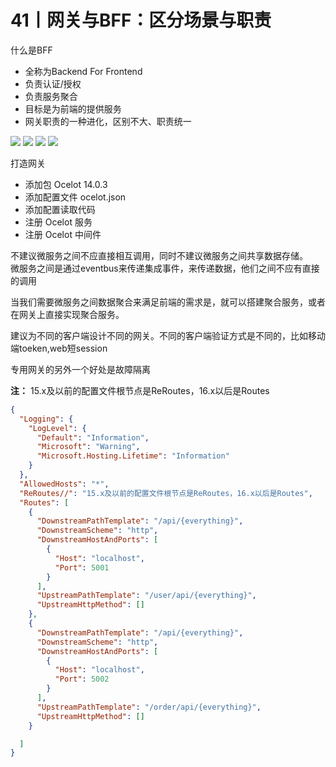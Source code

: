 # 41丨网关与BFF：区分场景与职责
什么是BFF
- 全称为Backend For Frontend
- 负责认证/授权
- 负责服务聚合
- 目标是为前端的提供服务
- 网关职责的一种进化，区别不大、职责统一

![](https://ftp.bmp.ovh/imgs/2020/07/a803746de07beca1.png)
![](https://ftp.bmp.ovh/imgs/2020/07/dafba05d8000510d.png)
![](https://ftp.bmp.ovh/imgs/2020/07/5d5e3667d71c0236.png)
![](https://ftp.bmp.ovh/imgs/2020/07/c4e2359f707eceea.png)

打造网关
- 添加包 Ocelot 14.0.3
- 添加配置文件 ocelot.json
- 添加配置读取代码
- 注册 Ocelot 服务
- 注册 Ocelot 中间件

不建议微服务之间不应直接相互调用，同时不建议微服务之间共享数据存储。  
微服务之间是通过eventbus来传递集成事件，来传递数据，他们之间不应有直接的调用  

当我们需要微服务之间数据聚合来满足前端的需求是，就可以搭建聚合服务，或者在网关上直接实现聚合服务。  

建议为不同的客户端设计不同的网关。不同的客户端验证方式是不同的，比如移动端toeken,web短session  

专用网关的另外一个好处是故障隔离

**注：** 15.x及以前的配置文件根节点是ReRoutes，16.x以后是Routes

```json
{
  "Logging": {
    "LogLevel": {
      "Default": "Information",
      "Microsoft": "Warning",
      "Microsoft.Hosting.Lifetime": "Information"
    }
  },
  "AllowedHosts": "*",
  "ReRoutes//": "15.x及以前的配置文件根节点是ReRoutes，16.x以后是Routes",
  "Routes": [
    {
      "DownstreamPathTemplate": "/api/{everything}",
      "DownstreamScheme": "http",
      "DownstreamHostAndPorts": [
        {
          "Host": "localhost",
          "Port": 5001
        }
      ],
      "UpstreamPathTemplate": "/user/api/{everything}",
      "UpstreamHttpMethod": []
    },
    {
      "DownstreamPathTemplate": "/api/{everything}",
      "DownstreamScheme": "http",
      "DownstreamHostAndPorts": [
        {
          "Host": "localhost",
          "Port": 5002
        }
      ],
      "UpstreamPathTemplate": "/order/api/{everything}",
      "UpstreamHttpMethod": []
    }

  ]
}

```